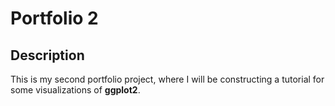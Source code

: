 # Portfolio 2

## Description

This is my second portfolio project, where I will be constructing a tutorial for some visualizations of **ggplot2**.

